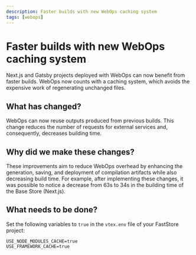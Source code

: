 ```yaml
---
description: Faster builds with new WebOps caching system
tags: [webops]
---
```


# Faster builds with new WebOps caching system

Next.js and Gatsby projects deployed with WebOps can now benefit from faster builds. WebOps now counts with a caching system, which avoids the expensive work of regenerating unchanged files.

<!--truncate-->

## What has changed?

WebOps can now reuse outputs produced from previous builds. This change reduces the number of requests for external services and, consequently, decreases building time.

## Why did we make these changes?

These improvements aim to reduce WebOps overhead by enhancing the generation, saving, and deployment of compilation artifacts while also decreasing build time. For example, after implementing these changes, it was possible to notice a decrease from 63s to 34s in the building time of the Base Store (Next.js).

## What needs to be done?

Set the following variables to `true` in the `vtex.env` file of your FastStore project:

```env title="vtex.env"
USE_NODE_MODULES_CACHE=true
USE_FRAMEWORK_CACHE=true
```

